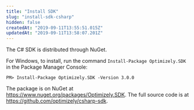```yaml
---
title: "Install SDK"
slug: "install-sdk-csharp"
hidden: false
createdAt: "2019-09-11T13:55:51.015Z"
updatedAt: "2019-09-11T13:58:07.201Z"
---
```


The C# SDK is distributed through NuGet.

For Windows, to install, run the command `Install-Package Optimizely.SDK` in the Package Manager Console:

```shell
PM> Install-Package Optimizely.SDK -Version 3.0.0
```
The package is on NuGet at https://www.nuget.org/packages/Optimizely.SDK. The full source code is at https://github.com/optimizely/csharp-sdk.
